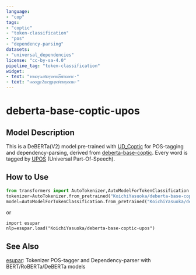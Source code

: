 ```yaml
---
language:
- "cop"
tags:
- "coptic"
- "token-classification"
- "pos"
- "dependency-parsing"
datasets:
- "universal_dependencies"
license: "cc-by-sa-4.0"
pipeline_tag: "token-classification"
widget:
- text: "ⲧⲉⲛⲟⲩⲇⲉⲛ̄ⲟⲩⲟⲉⲓⲛϩ︤ⲙ︥ⲡϫⲟⲉⲓⲥ·"
- text: "ⲙⲟⲟϣⲉϩⲱⲥϣⲏⲣⲉⲙ̄ⲡⲟⲩⲟⲉⲓⲛ·"
---
```


# deberta-base-coptic-upos

## Model Description

This is a DeBERTa(V2) model pre-trained with [UD_Coptic](https://universaldependencies.org/cop/) for POS-tagging and dependency-parsing, derived from [deberta-base-coptic](https://huggingface.co/KoichiYasuoka/deberta-base-coptic). Every word is tagged by [UPOS](https://universaldependencies.org/u/pos/) (Universal Part-Of-Speech).

## How to Use

```py
from transformers import AutoTokenizer,AutoModelForTokenClassification
tokenizer=AutoTokenizer.from_pretrained("KoichiYasuoka/deberta-base-coptic-upos")
model=AutoModelForTokenClassification.from_pretrained("KoichiYasuoka/deberta-base-coptic-upos")
```

or

```
import esupar
nlp=esupar.load("KoichiYasuoka/deberta-base-coptic-upos")
```

## See Also

[esupar](https://github.com/KoichiYasuoka/esupar): Tokenizer POS-tagger and Dependency-parser with BERT/RoBERTa/DeBERTa models

